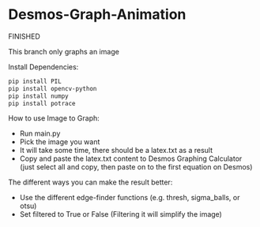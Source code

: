 # Desmos-Graph-Animation
FINISHED


This branch only graphs an image

Install Dependencies:
```sh
pip install PIL
pip install opencv-python
pip install numpy
pip install potrace
```

How to use Image to Graph:
- Run main.py
- Pick the image you want
- It will take some time, there should be a latex.txt as a result
- Copy and paste the latex.txt content to Desmos Graphing Calculator (just select all and copy, then paste on to the first equation on Desmos)

The different ways you can make the result better:
- Use the different edge-finder functions (e.g. thresh, sigma_balls, or otsu)
- Set filtered to True or False (Filtering it will simplify the image)
